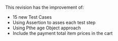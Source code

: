 This revision has the improvement of:
- 15 new Test Cases
- Using Assertion to asses each test step
- Using Pthe age Object approach
- Include the payment total item prices in the cart
